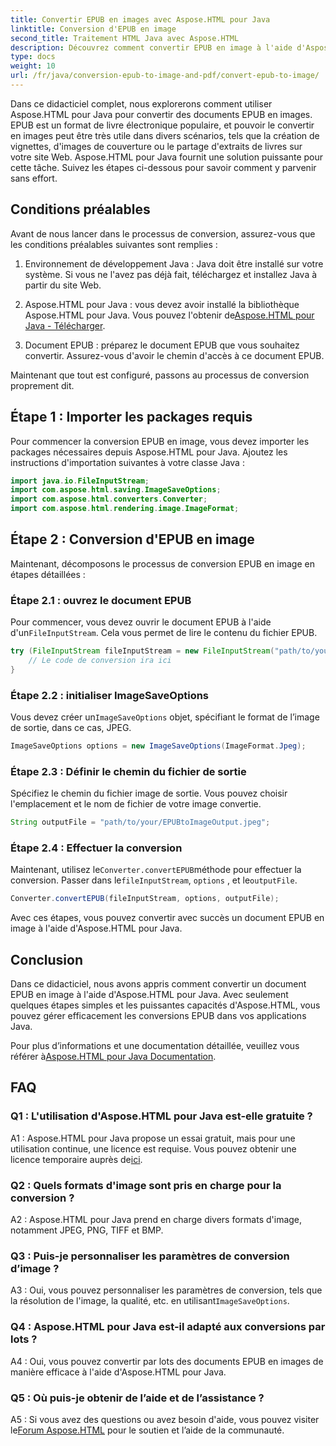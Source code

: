 ```yaml
---
title: Convertir EPUB en images avec Aspose.HTML pour Java
linktitle: Conversion d'EPUB en image
second_title: Traitement HTML Java avec Aspose.HTML
description: Découvrez comment convertir EPUB en image à l'aide d'Aspose.HTML pour Java. Un guide simple, étape par étape, pour des conversions efficaces.
type: docs
weight: 10
url: /fr/java/conversion-epub-to-image-and-pdf/convert-epub-to-image/
---
```

Dans ce didacticiel complet, nous explorerons comment utiliser Aspose.HTML pour Java pour convertir des documents EPUB en images. EPUB est un format de livre électronique populaire, et pouvoir le convertir en images peut être très utile dans divers scénarios, tels que la création de vignettes, d'images de couverture ou le partage d'extraits de livres sur votre site Web. Aspose.HTML pour Java fournit une solution puissante pour cette tâche. Suivez les étapes ci-dessous pour savoir comment y parvenir sans effort.

## Conditions préalables

Avant de nous lancer dans le processus de conversion, assurez-vous que les conditions préalables suivantes sont remplies :

1. Environnement de développement Java : Java doit être installé sur votre système. Si vous ne l'avez pas déjà fait, téléchargez et installez Java à partir du site Web.

2.  Aspose.HTML pour Java : vous devez avoir installé la bibliothèque Aspose.HTML pour Java. Vous pouvez l'obtenir de[Aspose.HTML pour Java - Télécharger](https://releases.aspose.com/html/java/).

3. Document EPUB : préparez le document EPUB que vous souhaitez convertir. Assurez-vous d'avoir le chemin d'accès à ce document EPUB.

Maintenant que tout est configuré, passons au processus de conversion proprement dit.

## Étape 1 : Importer les packages requis

Pour commencer la conversion EPUB en image, vous devez importer les packages nécessaires depuis Aspose.HTML pour Java. Ajoutez les instructions d'importation suivantes à votre classe Java :

```java
import java.io.FileInputStream;
import com.aspose.html.saving.ImageSaveOptions;
import com.aspose.html.converters.Converter;
import com.aspose.html.rendering.image.ImageFormat;
```

## Étape 2 : Conversion d'EPUB en image

Maintenant, décomposons le processus de conversion EPUB en image en étapes détaillées :

### Étape 2.1 : ouvrez le document EPUB

 Pour commencer, vous devez ouvrir le document EPUB à l'aide d'un`FileInputStream`. Cela vous permet de lire le contenu du fichier EPUB.

```java
try (FileInputStream fileInputStream = new FileInputStream("path/to/your/input.epub")) {
    // Le code de conversion ira ici
}
```

### Étape 2.2 : initialiser ImageSaveOptions

 Vous devez créer un`ImageSaveOptions` objet, spécifiant le format de l’image de sortie, dans ce cas, JPEG.

```java
ImageSaveOptions options = new ImageSaveOptions(ImageFormat.Jpeg);
```

### Étape 2.3 : Définir le chemin du fichier de sortie

Spécifiez le chemin du fichier image de sortie. Vous pouvez choisir l'emplacement et le nom de fichier de votre image convertie.

```java
String outputFile = "path/to/your/EPUBtoImageOutput.jpeg";
```

### Étape 2.4 : Effectuer la conversion

 Maintenant, utilisez le`Converter.convertEPUB`méthode pour effectuer la conversion. Passer dans le`fileInputStream`, `options` , et le`outputFile`.

```java
Converter.convertEPUB(fileInputStream, options, outputFile);
```

Avec ces étapes, vous pouvez convertir avec succès un document EPUB en image à l'aide d'Aspose.HTML pour Java.

## Conclusion

Dans ce didacticiel, nous avons appris comment convertir un document EPUB en image à l'aide d'Aspose.HTML pour Java. Avec seulement quelques étapes simples et les puissantes capacités d'Aspose.HTML, vous pouvez gérer efficacement les conversions EPUB dans vos applications Java.

 Pour plus d’informations et une documentation détaillée, veuillez vous référer à[Aspose.HTML pour Java Documentation](https://reference.aspose.com/html/java/).

## FAQ

### Q1 : L'utilisation d'Aspose.HTML pour Java est-elle gratuite ?

 A1 : Aspose.HTML pour Java propose un essai gratuit, mais pour une utilisation continue, une licence est requise. Vous pouvez obtenir une licence temporaire auprès de[ici](https://purchase.aspose.com/temporary-license/).

### Q2 : Quels formats d'image sont pris en charge pour la conversion ?

A2 : Aspose.HTML pour Java prend en charge divers formats d'image, notamment JPEG, PNG, TIFF et BMP.

### Q3 : Puis-je personnaliser les paramètres de conversion d’image ?

 A3 : Oui, vous pouvez personnaliser les paramètres de conversion, tels que la résolution de l'image, la qualité, etc. en utilisant`ImageSaveOptions`.

### Q4 : Aspose.HTML pour Java est-il adapté aux conversions par lots ?

A4 : Oui, vous pouvez convertir par lots des documents EPUB en images de manière efficace à l'aide d'Aspose.HTML pour Java.

### Q5 : Où puis-je obtenir de l’aide et de l’assistance ?

 A5 : Si vous avez des questions ou avez besoin d'aide, vous pouvez visiter le[Forum Aspose.HTML](https://forum.aspose.com/) pour le soutien et l’aide de la communauté.